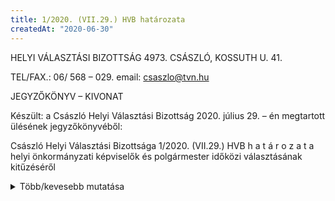 ```yaml
---
title: 1/2020. (VII.29.) HVB határozata
createdAt: "2020-06-30"
---
```


HELYI VÁLASZTÁSI BIZOTTSÁG 4973. CSÁSZLÓ, KOSSUTH U. 41.

TEL/FAX.: 06/ 568 – 029. email: csaszlo@tvn.hu

JEGYZŐKÖNYV – KIVONAT

Készült: a Császló Helyi Választási Bizottság 2020. július 29. – én megtartott ülésének jegyzőkönyvéből:

Császló Helyi Választási Bizottsága 1/2020. (VII.29.) HVB h a t á r o z a t a helyi önkormányzati képviselők és polgármester időközi választásának kitűzéséről

<mybutton mhref="/downloads/hatarozat_1_2020/idokozi_kituzese_hvb.pdf" micon="mdi-cloud-download" mtarget="_blank"></mybutton>

<details>
<summary class="purple darken-2 white--text pa-2 mb-2">Több/kevesebb mutatása</summary>

Császló Község Helyi Választási Bizottsága 

A polgármester időközi választását 2020. október 11. napjára (vasárnap) tűzi ki.

A határozat melléklete szerint állapítja meg az időközi választás naptár szerinti eljárási határidőit és határnapjait. A Helyi Választási Bizottság (továbbiakban: Választási Bizottság) elrendeli a határozat közzétételét Császló község hirdetőtábláján. A Helyi Választási Bizottság elrendeli a határozat azonnali megküldését a Nemzeti Választási Iroda elnöke, valamint a Területi Választási Iroda vezetője részére. A határozat ellen annak meghozatalától számított 3 napon belül a központi névjegyzékben szereplő választópolgár, jelölt, jelölő szervezet, továbbá az ügyben érintett természetes és jogi személy, jogi személyiség nélküli szervezet személyesen, levélben, telefaxon, vagy elektronikus levélben jogszabálysértésre hivatkozással a Szabolcs-Szatmár-Bereg Megyei Területi Választási Bizottsághoz címzett (4400 Nyíregyháza, Hősök tere 5. szám) fellebbezést nyújthat be a Helyi Választási Bizottságnál (4973. Császló, Kossuth u. 41. szám).

A fellebbezést úgy kell benyújtani, hogy az legkésőbb a határozat meghozatalát követő 3. napon – 2020. augusztus 1 – én (szombaton) 16,00 óráig megérkezzen. A határidő elmulasztása jogvesztő.

A fellebbezésnek tartalmaznia kell:

A kérelem a választási eljárásról szóló 2013. évi XXXVI. törvény (a továbbiakban: Ve.) 223. § (3) bekezdése szerinti alapját,

A kérelem benyújtójának nevét, lakcímét, (székhelyét), és – ha a lakcímétől (székhelyétől) eltér – postai értesítési címét,

A kérelem benyújtójának személyi azonosítóját, illetve ha a külföldön élő, magyarországi lakcímmel nem rendelkező választópolgár nem rendelkezik személyi azonosítóval, a magyar állampolgárságát igazoló okiratának típusát és számát, vagy jelölő szervezet, vagy más szervezet esetében a bírósági nyilvántartásba vételi számát.

A fellebbezés tartalmazhatja benyújtójának telefax számát, vagy elektronikus levélcímét, illetve kézbesítési megbízottjának nevét és telefax számát, vagy elektronikus levélcímét.


I n d o k o l á s
Császló Község Önkormányzat Képviselő – testülete 2020. július 21. napján név szerinti szavazással, minősített többséggel feloszlásáról döntött. A Ve. 302. § (1) bekezdése alapján az időközi választást úgy kell kitűzni, hogy a szavazás napja a kitűzést követő nyolcvanadik és századik nap közé essen. A fentieknek megfelelően Császló Helyi Választási Bizottsága a Ve. 302. §-ban kapott felhatalmazás alapján a Ve. 6. § (1) bekezdésében foglalt határidők figyelembe vételével az időközi választást a rendelkező részben foglaltak szerint a 2020. október 11. napjára (vasárnap) tűzte ki. Császló Helyi Választási Bizottsága a Ve. 11. § (1) bekezdése alapján az időközi választás naptár szerinti határnapjait a határozat mellékletében foglaltak szerint állapította meg. A Helyi Választási Bizottság hatáskörét a Ve. 302. § (2) bekezdése és a 11. § (1) bekezdése határozza meg. A határozat a Ve. jelen határozatában rögzített jogszabályi rendelkezésein, a jogorvoslatról szóló tájékoztatás a Ve. 10. §-án, 221. § (1) bekezdésén, 224. § (1), (4) bekezdésein, 307/P. § (2) bekezdése c) pontján alapul.

Császló, 2020. július 30.

Nadimovné Adorján Ildikó HVI vezetője

Béresné Halász Zsuzsa HVB elnöke

Császló Helyi Választási Bizottsága 1/2020. (VII.29.) HVB határozatának melléklete: A 2020. október 11. napjára kitűzött helyi önkormányzati képviselők és polgármester időközi választás eljárási határidőinek és határnapjainak naptár szerinti megállapítása:

I. Szavazóköri névjegyzék

1/ Azt a választópolgárt, aki legkésőbb 2020. augusztus 5-én a szavazóköri névjegyzékben szerepel, a Nemzeti Választási Iroda értesítő megküldésével tájékoztatja a szavazóköri név-jegyzékbe vételéről. (Ve. 115. § (1) bekezdés)

Az időközi választáson az a választópolgár, aki lakóhellyel vagy tartózkodási hellyel rendelkezik abban a választókerületben, ahol a helyi önkormányzati képviselők és polgármesterek általános vagy időközi választásának napján legutóbb a szavazóköri névjegyzékben szerepelt, csak ugyanazon választókerületben vehető fel a szavazóköri névjegyzékbe. (Ve. 307/C. § (2) bekezdés).

2/ A Helyi Választási Iroda értesítő átadásával, vagy megküldésével tájékoztatja a szavazóköri névjegyzékbe történt felvételéről azt a választópolgárt, aki 2020. augusztus 5-ét követően kerül a település szavazóköri névjegyzékbe felvételre (Ve. 116. § (1) bekezdés).

3/ Az értesítőt a választópolgár értesítési címére, ennek hiányában lakcímére 2020. augusztus 21. napjáig kell megküldeni. (Ve. 115. § (2) bekezdés).

4/ A mozgóurna iránti kérelemnek a) levélben vagy elektronikus azonosítás nélkül elektronikus úton legkésőbb a választás kitűzését követően, de legkésőbb 2020. október 7. 16,00 óráig kell megérkeznie ahhoz a Helyi Választási Irodához, amelynek szavazóköri névjegyzékében szerepel. (Ve. 103. § (2) bekezdés aa) pontja), vagy b) személyesen vagy elektronikus azonosítással elektronikus úton 2020. október 9. 16,00 óráig kell megérkeznie (Ve. 103. § (2) bekezdés ab) pontja), vagy c) a szavazást megelőző második napon 16. órát követően elektronikus azonosítással elektronikus úton 2020. október 11. legkésőbb 12,00 óráig kell megérkeznie a szavazatszámláló bizottsághoz. (Ve. 103. § (2) bekezdés ac) pontja). A mozgóurna iránti kérelmet a Helyi Választási Iroda legkésőbb 2020. október 9. 16,00 óráig beérkező kérelmeket a beérkezés napján, kell el bírálni. (Ve. 113. § (2) bekezdés).

5/ A Helyi Választási Iroda a lezárt szavazóköri névjegyzéket és a mozgóurnát igénylő választópolgárok jegyzékét legkésőbb 2020. október 10-én kinyomtatja. (Ve. 106. § (2) bekezdés).

6/ A kinyomtatott szavazóköri névjegyzéket és a mozgóurnát igénylő választópolgárok kinyomtatott jegyzékét 2021. január 11 – én meg kell semmisíteni. (Ve. 109. § (1) bekezdés).

7/ A szavazóköri névjegyzék és a mozgóurnát igénylő választópolgárok jegyzékének adatait 2021. január 11 – én törölni kell. (Ve. 109. § (2) bekezdés).

II. Választási bizottságok

1/ A választási bizottságok megbízott tagját legkésőbb 2020. október 2. napjáig lehet bejelenteni. (Ve. 30. § (2) bekezdés).

2/ A helyi választási bizottság tagjai 2020. október 12. napján mentesülnek a munka-végzési kötelezettség alól. (Ve. 15. § (1) bekezdés).

III. Jelöltállítás

1/ A választási iroda az igénylését követően haladéktalanul, de legkorábban 2020. augusztus 22. – én átadja az igénylő részére az általa igényelt mennyiségű ajánlóívet. A választási iroda valamennyi ajánlóívet sorszámmal, valamint hitelesítő bélyegzőlenyomattal lát el. (Ve. 121. § (2) bekezdés).

2/ Az egyéni listás és a polgármester jelöltet 2020. szeptember 7. napján 16,00 óráig kell bejelenteni. (Ve. 307/G. § (1) bekezdés).

3/ Az ajánlóívek leadásának határideje: 2020 szeptember 7. 16,00 óra (Ve. 124. § (2) bekezdés).

4/ Az ajánlóíveket a helyi választási iroda 2021. január 11. napján megsemmisíti. (Ve. 128. §).

5/ Azt a szervezetet, amelyik jelöltet kíván állítani, a választás kitűzését követően jelölő szervezetként be kell jelenteni a Helyi Választási Bizottságnál. A jelölő szervezetet a képviseletre jogosult jelentheti be. (Ve. 119. §, 307/D. §).

6/ A polgármester jelölt állításához szükséges ajánlások számát a helyi választási iroda vezetője állapítja meg 2020. augusztus 6. napján. A szükséges ajánlások számának megállapításakor a választópolgárok számát a központi névjegyzéknek a szavazást megelőző 67. napi adatai alapján kell megállapítani. (Ve. 307/E. §).

IV. Kampánytevékenység

1/ A választási kampányidőszak 2020. augusztus 22. napjától 2020. október 11 nap 19,00 óráig tart. (Ve. 139. §).

2/ Választói gyűlés tartásának utolsó időpontja 2020. október 10. 24,00 óra (Ve. 145. § (1) bekezdés).

3/ 2020. október 10. után politikai reklámot nem lehet közzétenni. (Ve. 147. § (4a) pontja).

4/ A szavazóhelyiséget magába foglaló épületnek a szavazóhelyiség megközelítését szolgáló bejárattól számított 150 méteres távolságon belül – közterületen – választási kampány-tevékenység 2020. október 11. napján nem folytatható. (Ve. 143. § ).

5/ A plakátot, aki elhelyezte, vagy akinek érdekében elhelyezték, legkésőbb 2020. november 10. napjáig köteles eltávolítani, vagy ennek elmaradása esetén az eltávolítás költségét viselni. (Ve. 144. § (7) bekezdés.

V. A szavazás előkészítése

1/ A helyi választási bizottság a bejelentett jelöltek – annak a jelöltnek a kivételével, amelynek nyilvántartásba vételét jogerősen elutasították – sorrendjének sorsolását a jelöltek bejelentésére rendelkezésre álló határnapon, 2020. szeptember 7. 16,00 óra után végzi el. (Ve. 160. § (2) bekezdés).

2/ A szavazólap adattartalmának jóváhagyása 2020. szeptember 7. után azt követően, hogy valamennyi bejelentett jelölt nyilvántartásba vétele tárgyában határozatot hozott. (Ve. 162. § (1) bekezdés).

3/ A helyi választási iroda a szavazóköri névjegyzéket, a mozgóurnát igénylő választópolgárok jegyzékét, a szavazólapokat és a szavazáshoz szükséges egyéb kellékeket a helyi választási bizottság elnökének 2020. október 10. napján adja át. (Ve. 164. § (1) bekezdés).

VI. Szavazás

1/ A szavazóhelyiségben szavazni 2020. október 11. 6,00 órától 19,00 óráig lehet.

2/ A szavazólapokat a helyi választási irodában kell elhelyezni és 2021. január 11-ig meg kell őrizni úgy, hogy illetéktelen személyek részére ne váljanak hozzáférhetővé. A választás eredményével összefüggő büntetőeljárás esetén az érintett szavazólapokat az ügy jogerős lezárásáig kell megőrizni. (Ve. 205. § (1) bekezdés).

3/ 2021. január 11-a utáni munkanapon – január 12-én - a választási iratokat – a jegyzőkönyvek kivételével – meg kell semmisíteni. A jegyzőkönyvek első példányát kilencven nap elteltével a Magyar Nemzeti Levéltárnak át kell adni. (Ve. 205. § (2) bekezdés).

VII. Az eredmény megállapítása

1/ A helyi választási bizottság 2020. október 11. napján állapítja meg a választás eredményét. (Ve. 307/N. §).

Nadimovné Adorján Ildikó HVI vezetője

Béresné Halász Zsuzsa HVB elnöke

</details>
